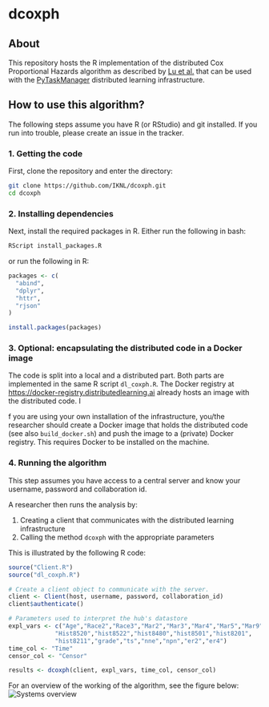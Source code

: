 # dcoxph
## About
This repository hosts the R implementation of the distributed Cox Proportional Hazards algorithm as described by [Lu et al.](https://www.ncbi.nlm.nih.gov/pubmed/26159465) that can be used with the [PyTaskManager](https://www.github.com/IKNL/pytaskmanager) distributed learning infrastructure.

## How to use this algorithm?
The following steps assume you have R (or RStudio) and git installed. If you run into trouble, please create an issue in the tracker.

### 1. Getting the code
First, clone the repository and enter the directory: 

```bash
git clone https://github.com/IKNL/dcoxph.git
cd dcoxph
```

### 2. Installing dependencies
Next, install the required packages in R. Either run the following in bash:
```bash
RScript install_packages.R
```

or run the following in R:
```R
packages <- c(
  "abind",
  "dplyr",
  "httr",
  "rjson"
)

install.packages(packages)
```

### 3. Optional: encapsulating the distributed code in a Docker image
The code is split into a local and a distributed part. Both parts are implemented in the same R script `dl_coxph.R`. The Docker registry at https://docker-registry.distributedlearning.ai already hosts an image with the distributed code. I

f you are using your own installation of the infrastructure, you/the researcher should create a Docker image that holds the distributed code (see also `build_docker.sh`) and push the image to a (private) Docker registry. This requires Docker to be installed on the machine.


### 4. Running the algorithm
This step assumes you have access to a central server and know your username, password and collaboration id. 

A researcher then runs the analysis by:
1. Creating a client that communicates with the distributed learning infrastructure
1. Calling the method `dcoxph` with the appropriate parameters


This is illustrated by the following R code:
```R
source("Client.R")
source("dl_coxph.R")

# Create a client object to communicate with the server.
client <- Client(host, username, password, collaboration_id)
client$authenticate()

# Parameters used to interpret the hub's datastore
expl_vars <- c("Age","Race2","Race3","Mar2","Mar3","Mar4","Mar5","Mar9",
             "Hist8520","hist8522","hist8480","hist8501","hist8201",
             "hist8211","grade","ts","nne","npn","er2","er4")
time_col <- "Time"
censor_col <- "Censor"

results <- dcoxph(client, expl_vars, time_col, censor_col)
```

For an overview of the working of the algorithm, see the figure below:
![Systems overview](https://raw.githubusercontent.com/IKNL/dcoxph/master/img/flowchart_dcoxph.png)


